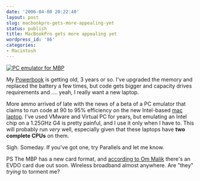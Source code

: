 ```yaml
---
date: '2006-04-08 20:22:40'
layout: post
slug: macbookpro-gets-more-appealing-yet
status: publish
title: MacBookPro gets more appealing yet
wordpress_id: '86'
categories:
- Macintosh
---
```


[![PC emulator for MBP](http://www.phfactor.net/wp-pics/parallels.jpg)](http://www.parallels.com/en/products/workstation/mac/)

My [Powerbook](/mac_progs.html) is getting old, 3 years or so. I've upgraded the memory and replaced the battery a few times, but code gets bigger and capacity drives requirements and .... yeah, I really want a new laptop. 

More ammo arrived of late with the news of a beta of a PC emulator that claims to run code at 90 to 95% efficiency on the new Intel-based [mac laptop](http://www.apple.com/macbookpro/). I've used VMware and Virtual PC for years, but emulating an Intel chip on a 1.25GHz G4 is pretty painful, and I use it only when I have to. This will probably run _very_ well, especially given that these laptops have **two complete CPUs** on them. 

Sigh. Someday. If you've got one, try Parallels and let me know.

PS The MBP has a new card format, and [according to Om Malik](http://feeds.feedburner.com/OmMalik?m=553) there's an EVDO card due out soon. Wireless broadband almost anywhere. Are "they" _trying_ to torment me?
